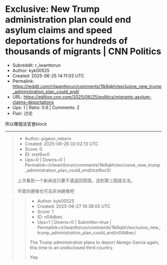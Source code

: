 # Exclusive: New Trump administration plan could end asylum claims and speed deportations for hundreds of thousands of migrants | CNN Politics

- Subreddit: r_iwanttorun
- Author: kyk00525
- Created: 2025-06-25 14:11:03 UTC
- Permalink: https://reddit.com/r/iwanttorun/comments/1lk6qkh/exclusive_new_trump_administration_plan_could_end/
- URL: https://edition.cnn.com/2025/06/25/politics/migrants-asylum-claims-deportations
- Ups: 1 | Ratio: 0.6 | Comments: 2
- Flair: 讨论


所以哪個法官會block


---

> - Author: pigeon_reborn
> - Created: 2025-06-26 02:02:13 UTC
> - Score: 0
> - ID: mzt6xc0
> - Ups=0 | Downs=0 | Permalink=/r/iwanttorun/comments/1lk6qkh/exclusive_new_trump_administration_plan_could_end/mzt6xc0/
>
> 上次看到一个新闻说只要不遣返回原国，送到第三国就合法。
> 
> 毕竟你避难也可去非洲避难吧

>> - Author: kyk00525
>> - Created: 2025-06-27 19:38:05 UTC
>> - Score: 1
>> - ID: n04dbec
>> - Ups=1 | Downs=0 | Submitter=true | Permalink=/r/iwanttorun/comments/1lk6qkh/exclusive_new_trump_administration_plan_could_end/n04dbec/
>>
>> The Trump administration plans to deport Abrego Garcia again, this time to an undisclosed third country.
>> 
>> Yep
